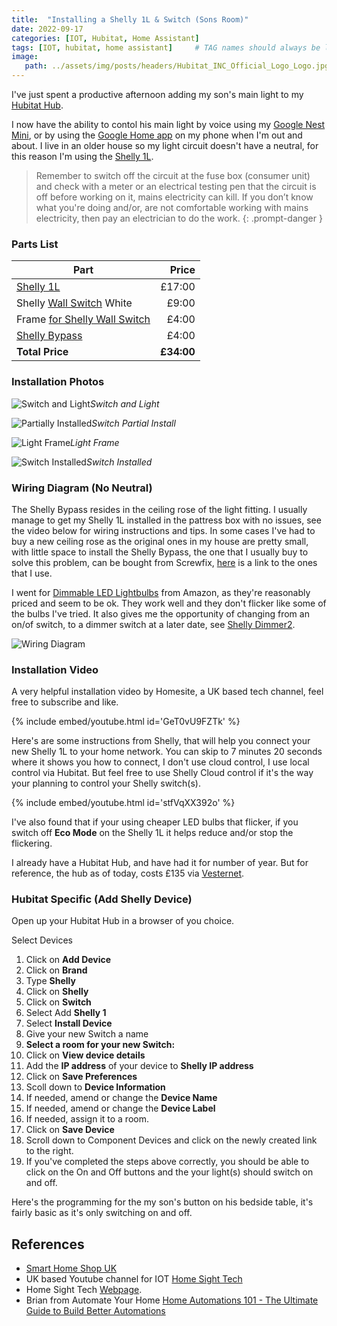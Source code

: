 ```yaml
---
title:  "Installing a Shelly 1L & Switch (Sons Room)"
date: 2022-09-17
categories: [IOT, Hubitat, Home Assistant]
tags: [IOT, hubitat, home assistant]     # TAG names should always be lowercase
image:
   path: ../assets/img/posts/headers/Hubitat_INC_Official_Logo_Logo.jpg
---
```


I've just spent a productive afternoon adding my son's main light to my [Hubitat Hub](https://hubitat.com/).

I now have the ability to contol his main light by voice using my [Google Nest Mini](https://store.google.com/gb/config/google_nest_mini?hl=en-GB), or by using the [Google Home app](https://apps.apple.com/us/app/google-home/id680819774) on my phone when I'm out and about. I live in an older house so my light circuit doesn't have a neutral, for this reason I'm using the [Shelly 1L](https://shellystore.co.uk/product/Shelly-1L/).

 > Remember to switch off the circuit at the fuse box (consumer unit) and check with a meter or an electrical testing pen that the circuit is off before working on it, mains electricity can kill. If you don’t know what you're doing and/or, are not comfortable working with  mains electricity, then pay an electrician to do the work.
 {: .prompt-danger }

### Parts List

| Part | Price |
|-|-:|
|[Shelly 1L](https://shellystore.co.uk/product/shelly-1l/) | £17:00 |
|Shelly [Wall Switch](https://shop.shelly.cloud/shelly-wall-switch-1-white-wifi-smart-home-automation?search=switch#565) White| £9:00 |
|Frame [for Shelly Wall Switch](https://shop.shelly.cloud/shelly-wall-frame-1-black-wifi-smart-home-automation#559)| £4:00  |
|[Shelly Bypass](https://smarthomeshopuk.com/products/shelly-bypass) | £4:00 |
|**Total Price** |**£34:00**|

### Installation Photos

![Switch and Light](../assets/img/posts/2022/2022-09-07-Matthews-Room-IOT/gallery1/Switch_and_Light.webp)_Switch and Light_

![Partially Installed](../assets/img/posts/2022/2022-09-07-Matthews-Room-IOT/gallery1/Switch_Partial_Install.webp)_Switch Partial Install_

![Light Frame](../assets/img/posts/2022/2022-09-07-Matthews-Room-IOT/gallery1/Light_Frame.webp)_Light Frame_

![Switch Installed](../assets/img/posts/2022/2022-09-07-Matthews-Room-IOT/gallery1/Switch_Installed.webp)_Switch Installed_

### Wiring Diagram (No Neutral)

The Shelly Bypass resides in the ceiling rose of the light fitting. I usually manage to get my Shelly 1L installed in the pattress box with no issues, see the video below for wiring instructions and tips. In some cases I've had to buy a new ceiling rose as the original ones in my house are pretty small, with little space to install the Shelly Bypass, the one that I usually buy to solve this problem, can be bought from Screwfix, [here](https://www.screwfix.com/p/crabtree-capital-6-pendant-set-bc-white/65501) is a link to the ones that I use.  

I went for [Dimmable LED Lightbulbs](https://www.amazon.co.uk/EDISHINE-Dimmable-Bayonet-Incandescent-Equivalent/dp/B08P2HFW22/ref=sr_1_5?keywords=bayonet+led+dimmable+light+bulb&qid=1663519577&sprefix=baynet+led+dimma%2Caps%2C88&sr=8-5) from Amazon, as they're reasonably priced and seem to be ok. They work well and they don't flicker like some of the bulbs I've tried. It also gives me the opportunity of changing from an on/of switch, to a dimmer switch at a later date, see [Shelly Dimmer2](https://smarthomeshopuk.com/products/shelly-dimmer-2).

![Wiring Diagram](../assets/img/posts/2022/2022-09-07-Matthews-Room-IOT/gallery2/shelly_1l_no_neutral_wiring.webp)

### Installation Video

A very helpful installation video by Homesite, a UK based tech channel, feel free to subscribe and like.

{% include embed/youtube.html id='GeT0vU9FZTk' %}

Here's are some instructions from Shelly, that will help you connect your new Shelly 1L to your home network. You can skip to 7 minutes 20 seconds where it shows you how to connect, I don't use cloud control, I use local control via Hubitat. But feel free to use Shelly Cloud control if it's the way your planning to control your Shelly switch(s).

{% include embed/youtube.html id='stfVqXX392o' %}

I've also found that if your using cheaper LED bulbs that flicker, if you switch off **Eco Mode** on the Shelly 1L it helps reduce and/or stop the flickering.

I already have a Hubitat Hub, and have had it for number of year. But for reference, the hub as of today, costs £135 via [Vesternet](https://www.vesternet.com/products/hubitat-elevation-hub-uk?currency=GBP&variant=31600222273651&utm_medium=cpc&utm_source=google&utm_campaign=Google%20Shopping&utm_campaign=17611366711&utm_source=x&utm_medium=cpc&utm_content=&utm_term=&ad_id=&gclid=CjwKCAjw4JWZBhApEiwAtJUN0Blc53XY_VBTqGDuYui_uCyLEjYaSmtQvOFo-mGPgEgLx80gNukpzxoCnUwQAvD_BwE).  

### Hubitat Specific (Add Shelly Device)

Open up your Hubitat Hub in a browser of you choice.

Select Devices

1. Click on **Add Device**
2. Click on **Brand**
3. Type **Shelly**
4. Click on **Shelly**
5. Click on **Switch**
6. Select Add **Shelly 1**
7. Select **Install Device**
8. Give your new Switch a name
9. **Select a room for your new Switch:**
10. Click on **View device details**
11. Add the **IP address** of your device to **Shelly IP address**
12. Click on **Save Preferences**
13. Scoll down to **Device Information**
14. If needed, amend or change the **Device Name**
15. If needed, amend or change the **Device Label**
16. If needed, assign it to a room.
17. Click on **Save Device**
18. Scroll down to Component Devices and click on the newly created link to the right.
19. If you've completed the steps above correctly, you should be able to click on the On and Off buttons and the your light(s) should switch on and off.

Here's the programming for the my son's button on his bedside table, it's fairly basic as it's only switching on and off.

## References

* [Smart Home Shop UK](https://smarthomeshopuk.com/)  
* UK based Youtube channel for IOT [Home Sight Tech](https://www.youtube.com/c/HomeSight/featured)  
* Home Sight Tech [Webpage](http://homesight.tech/).  
* Brian from Automate Your Home [Home Automations 101 - The Ultimate Guide to Build Better Automations](https://www.youtube.com/watch?v=c5MF3MnMmJw)
